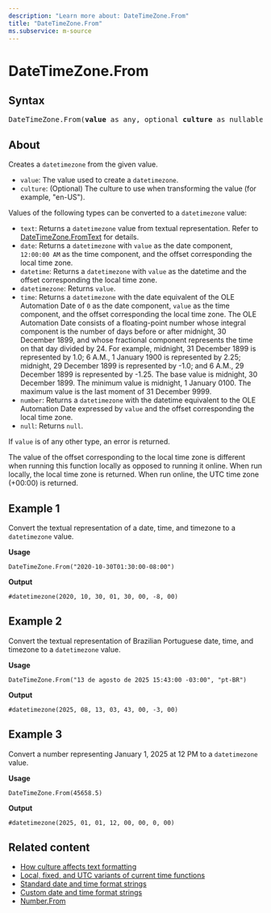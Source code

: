 ```yaml
---
description: "Learn more about: DateTimeZone.From"
title: "DateTimeZone.From"
ms.subservice: m-source
---
```

# DateTimeZone.From

## Syntax

<pre>
DateTimeZone.From(<b>value</b> as any, optional <b>culture</b> as nullable text) as nullable datetimezone
</pre>
  
## About

Creates a `datetimezone` from the given value.

* `value`: The value used to create a `datetimezone`.
* `culture`: (Optional) The culture to use when transforming the value (for example, "en-US").

Values of the following types can be converted to a `datetimezone` value:

* `text`: Returns a `datetimezone` value from textual representation. Refer to [DateTimeZone.FromText](datetimezone-fromtext.md) for details.
* `date`: Returns a `datetimezone` with `value` as the date component, `12:00:00 AM` as the time component, and the offset corresponding the local time zone.
* `datetime`: Returns a `datetimezone` with `value` as the datetime and the offset corresponding the local time zone.
* `datetimezone`: Returns `value`.
* `time`: Returns a `datetimezone` with the date equivalent of the OLE Automation Date of `0` as the date component, `value` as the time component, and the offset corresponding the local time zone. The OLE Automation Date consists of a floating-point number whose integral component is the number of days before or after midnight, 30 December 1899, and whose fractional component represents the time on that day divided by 24. For example, midnight, 31 December 1899 is represented by 1.0; 6 A.M., 1 January 1900 is represented by 2.25; midnight, 29 December 1899 is represented by -1.0; and 6 A.M., 29 December 1899 is represented by -1.25. The base value is midnight, 30 December 1899. The minimum value is midnight, 1 January 0100. The maximum value is the last moment of 31 December 9999.
* `number`: Returns a `datetimezone` with the datetime equivalent to the OLE Automation Date expressed by `value` and the offset corresponding the local time zone.
* `null`: Returns `null`.

If `value` is of any other type, an error is returned.

The value of the offset corresponding to the local time zone is different when running this function locally as opposed to running it online. When run locally, the local time zone is returned. When run online, the UTC time zone (+00:00) is returned.

## Example 1

Convert the textual representation of a date, time, and timezone to a `datetimezone` value.

**Usage**

```powerquery-m
DateTimeZone.From("2020-10-30T01:30:00-08:00")
```

**Output**

`#datetimezone(2020, 10, 30, 01, 30, 00, -8, 00)`

## Example 2

Convert the textual representation of Brazilian Portuguese date, time, and timezone to a `datetimezone` value.

**Usage**

```powerquery-m
DateTimeZone.From("13 de agosto de 2025 15:43:00 -03:00", "pt-BR")
```

**Output**

`#datetimezone(2025, 08, 13, 03, 43, 00, -3, 00)`

## Example 3

Convert a number representing January 1, 2025 at 12 PM to a `datetimezone` value.

**Usage**

```powerquery-m
DateTimeZone.From(45658.5)
```

**Output**

`#datetimezone(2025, 01, 01, 12, 00, 00, 0, 00)`

## Related content

* [How culture affects text formatting](how-culture-affects-text-formatting.md)
* [Local, fixed, and UTC variants of current time functions](m-local-fixed-utc-variants.md)
* [Standard date and time format strings](standard-date-and-time-format-strings.md)
* [Custom date and time format strings](custom-date-and-time-format-strings.md)
* [Number.From](number-from.md)
